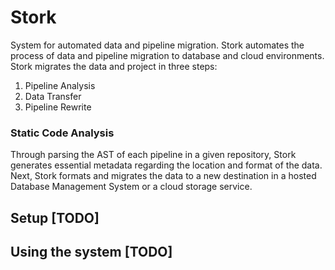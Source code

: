 # Stork

System for automated data and pipeline migration. Stork automates the process of data and pipeline migration to database and cloud environments.
Stork migrates the data and project in three steps:
1. Pipeline Analysis
2. Data Transfer
3. Pipeline Rewrite

### Static Code Analysis 

Through parsing the AST of each pipeline in a given repository, Stork generates essential metadata regarding the location and format of the data. Next, Stork formats and migrates the data to a new destination in a hosted Database Management System or a cloud storage service. 

## Setup [TODO]


## Using the system [TODO]
